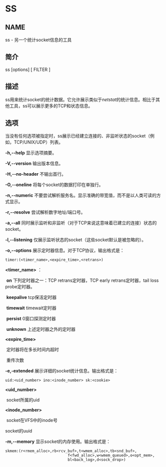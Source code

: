 # SS

## NAME

ss - 另一个统计socket信息的工具

## 简介

ss [options] [ FILTER ]

## 描述

ss用来统计socket的统计数据。它允许展示类似于*netstat*的统计信息。相比于其他工具，ss可以展示更多的TCP和状态信息。

## 选项

当没有任何选项被指定时，ss展示已经建立连接的、非监听状态的socket（例如，TCP/UNIX/UDP）列表。

**-h,--help** 显示选项摘要。

**-V,--version** 输出版本信息。

**-H,--no-header** 不输出首行。

**-O,--oneline** 将每个socket的数据打印在单独行。

**-n,--numeric** 不要尝试解析服务名。显示准确的带宽值，而不是以人类可读的方式显示。

**-r,--resolve** 尝试解析数字地址/端口号。

**-a,--all** 同时展示监听和非监听（对于TCP来说这意味着已建立的连接）状态的socket。

**-l,--listening** 仅展示监听状态的socket（这些socket默认是被忽略的）。

**-o,--options** 展示定时器信息。对于TCP协议，输出格式是：

`timer:(<timer_name>,<expire_time>,<retrans>)`

**<timer_name>** ：

​		**on** 下列定时器之一：TCP retrans定时器，TCP early retrans定时器，tail loss probe定时器。

​		**keepalive** tcp保活定时器

​		**timewait** timewait定时器

​		**persist** 0窗口探测定时器

​		**unknown** 上述定时器之外的定时器

**<expire_time>**

​		定时器将在多长时间内超时

**<retrans>**

​		重传次数

**-e,-extended** 展示详细的socket统计信息。输出格式是：

`uid:<uid_number> ino:<inode_number> sk:<cookie>`

**<uid_number>**

​		socket所属的uid

**<inode_number>**

​		socket在VFS中的inode号

**<cookie>**

socket的uuid

**-m,--memory** 显示socket的内存使用。输出格式是：

```shell
skmem:(r<rmem_alloc>,rb<rcv_buf>,t<wmem_alloc>,tb<snd_buf>,
                            f<fwd_alloc>,w<wmem_queued>,o<opt_mem>,
                            bl<back_log>,d<sock_drop>)
```